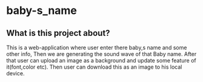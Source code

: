 # baby-s_name

## What is this project about?

This is a web-application where user enter there baby,s name and some other info, Then we are generating the  sound wave of that Baby name.
After that user can upload an image as a background and update some feature of it(font,color etc). Then user can download this as an image to his local device.
  
